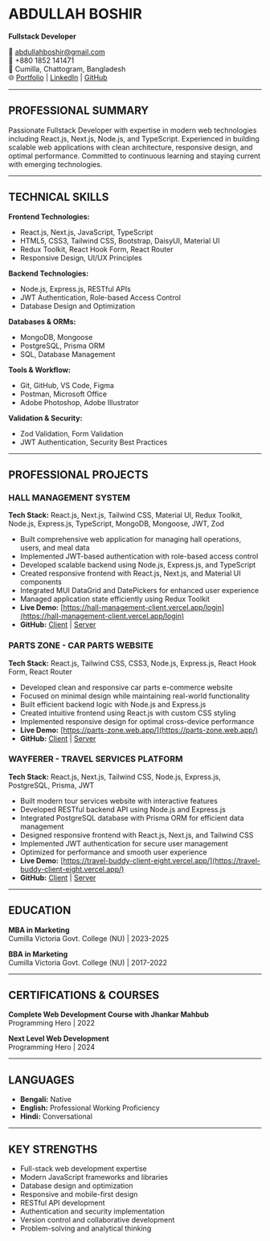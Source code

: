 # ABDULLAH BOSHIR
**Fullstack Developer**

📧 abdullahboshir@gmail.com  
📱 +880 1852 141471  
📍 Cumilla, Chattogram, Bangladesh  
🌐 [Portfolio](https://abdullahboshir.vercel.app) | [LinkedIn](https://www.linkedin.com/in/abdullahboshir) | [GitHub](https://github.com/abdullahboshir)

---

## PROFESSIONAL SUMMARY

Passionate Fullstack Developer with expertise in modern web technologies including React.js, Next.js, Node.js, and TypeScript. Experienced in building scalable web applications with clean architecture, responsive design, and optimal performance. Committed to continuous learning and staying current with emerging technologies.

---

## TECHNICAL SKILLS

**Frontend Technologies:**
- React.js, Next.js, JavaScript, TypeScript
- HTML5, CSS3, Tailwind CSS, Bootstrap, DaisyUI, Material UI
- Redux Toolkit, React Hook Form, React Router
- Responsive Design, UI/UX Principles

**Backend Technologies:**
- Node.js, Express.js, RESTful APIs
- JWT Authentication, Role-based Access Control
- Database Design and Optimization

**Databases & ORMs:**
- MongoDB, Mongoose
- PostgreSQL, Prisma ORM
- SQL, Database Management

**Tools & Workflow:**
- Git, GitHub, VS Code, Figma
- Postman, Microsoft Office
- Adobe Photoshop, Adobe Illustrator

**Validation & Security:**
- Zod Validation, Form Validation
- JWT Authentication, Security Best Practices

---

## PROFESSIONAL PROJECTS

### HALL MANAGEMENT SYSTEM
**Tech Stack:** React.js, Next.js, Tailwind CSS, Material UI, Redux Toolkit, Node.js, Express.js, TypeScript, MongoDB, Mongoose, JWT, Zod

- Built comprehensive web application for managing hall operations, users, and meal data
- Implemented JWT-based authentication with role-based access control
- Developed scalable backend using Node.js, Express.js, and TypeScript
- Created responsive frontend with React.js, Next.js, and Material UI components
- Integrated MUI DataGrid and DatePickers for enhanced user experience
- Managed application state efficiently using Redux Toolkit
- **Live Demo:** [https://hall-management-client.vercel.app/login](https://hall-management-client.vercel.app/login)
- **GitHub:** [Client](https://github.com/abdullahboshir/Hall_management_client_updated) | [Server](https://github.com/abdullahboshir/Dining_management_server_updated)

### PARTS ZONE - CAR PARTS WEBSITE
**Tech Stack:** React.js, Tailwind CSS, CSS3, Node.js, Express.js, React Hook Form, React Router

- Developed clean and responsive car parts e-commerce website
- Focused on minimal design while maintaining real-world functionality
- Built efficient backend logic with Node.js and Express.js
- Created intuitive frontend using React.js with custom CSS styling
- Implemented responsive design for optimal cross-device performance
- **Live Demo:** [https://parts-zone.web.app/](https://parts-zone.web.app/)
- **GitHub:** [Client](https://github.com/abdullahboshir/parts_zone_client) | [Server](https://github.com/abdullahboshir/parts_zone_server)

### WAYFERER - TRAVEL SERVICES PLATFORM
**Tech Stack:** React.js, Next.js, Tailwind CSS, Node.js, Express.js, PostgreSQL, Prisma, JWT

- Built modern tour services website with interactive features
- Developed RESTful backend API using Node.js and Express.js
- Integrated PostgreSQL database with Prisma ORM for efficient data management
- Designed responsive frontend with React.js, Next.js, and Tailwind CSS
- Implemented JWT authentication for secure user management
- Optimized for performance and smooth user experience
- **Live Demo:** [https://travel-buddy-client-eight.vercel.app/](https://travel-buddy-client-eight.vercel.app/)
- **GitHub:** [Client](https://github.com/abdullahboshir/Travel_buddy_client) | [Server](https://github.com/abdullahboshir/Travel_buddy_server)

---

## EDUCATION

**MBA in Marketing**  
Cumilla Victoria Govt. College (NU) | 2023-2025

**BBA in Marketing**  
Cumilla Victoria Govt. College (NU) | 2017-2022

---

## CERTIFICATIONS & COURSES

**Complete Web Development Course with Jhankar Mahbub**  
Programming Hero | 2022

**Next Level Web Development**  
Programming Hero | 2024

---

## LANGUAGES

- **Bengali:** Native
- **English:** Professional Working Proficiency  
- **Hindi:** Conversational

---

## KEY STRENGTHS

- Full-stack web development expertise
- Modern JavaScript frameworks and libraries
- Database design and optimization
- Responsive and mobile-first design
- RESTful API development
- Authentication and security implementation
- Version control and collaborative development
- Problem-solving and analytical thinking